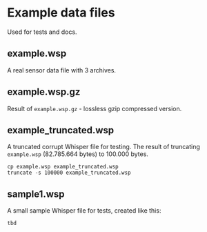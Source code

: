 # Example data files

Used for tests and docs.

## example.wsp

A real sensor data file with 3 archives.

## example.wsp.gz

Result of `example.wsp.gz` - lossless gzip compressed version.

## example_truncated.wsp

A truncated corrupt Whisper file for testing.
The result of truncating `example.wsp` (82.785.664 bytes) to 100.000 bytes.

```
cp example.wsp example_truncated.wsp
truncate -s 100000 example_truncated.wsp
```

## sample1.wsp

A small sample Whisper file for tests, created like this:

```
tbd
```